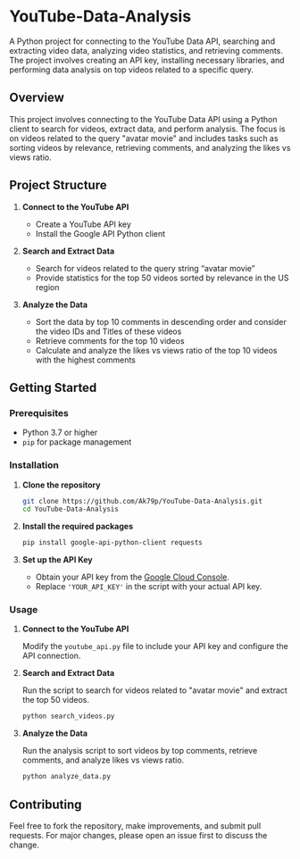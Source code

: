 # YouTube-Data-Analysis
A Python project for connecting to the YouTube Data API, searching and extracting video data, analyzing video statistics, and retrieving comments. The project involves creating an API key, installing necessary libraries, and performing data analysis on top videos related to a specific query.

## Overview

This project involves connecting to the YouTube Data API using a Python client to search for videos, extract data, and perform analysis. The focus is on videos related to the query "avatar movie" and includes tasks such as sorting videos by relevance, retrieving comments, and analyzing the likes vs views ratio.

## Project Structure

1. **Connect to the YouTube API**
    - Create a YouTube API key
    - Install the Google API Python client

2. **Search and Extract Data**
    - Search for videos related to the query string “avatar movie”
    - Provide statistics for the top 50 videos sorted by relevance in the US region

3. **Analyze the Data**
    - Sort the data by top 10 comments in descending order and consider the video IDs and Titles of these videos
    - Retrieve comments for the top 10 videos
    - Calculate and analyze the likes vs views ratio of the top 10 videos with the highest comments

## Getting Started

### Prerequisites

- Python 3.7 or higher
- `pip` for package management

### Installation

1. **Clone the repository**

    ```sh
    git clone https://github.com/Ak79p/YouTube-Data-Analysis.git
    cd YouTube-Data-Analysis
    ```

2. **Install the required packages**

    ```sh
    pip install google-api-python-client requests
    ```

3. **Set up the API Key**

    - Obtain your API key from the [Google Cloud Console](https://console.cloud.google.com/).
    - Replace `'YOUR_API_KEY'` in the script with your actual API key.

### Usage

1. **Connect to the YouTube API**

    Modify the `youtube_api.py` file to include your API key and configure the API connection.

2. **Search and Extract Data**

    Run the script to search for videos related to "avatar movie" and extract the top 50 videos.

    ```sh
    python search_videos.py
    ```

3. **Analyze the Data**

    Run the analysis script to sort videos by top comments, retrieve comments, and analyze likes vs views ratio.

    ```sh
    python analyze_data.py
    ```


## Contributing

Feel free to fork the repository, make improvements, and submit pull requests. For major changes, please open an issue first to discuss the change.

